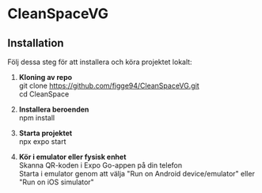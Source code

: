 # CleanSpaceVG

## Installation

Följ dessa steg för att installera och köra projektet lokalt:

1. **Kloning av repo**  
   git clone https://github.com/figge94/CleanSpaceVG.git  
   cd CleanSpace

2. **Installera beroenden**  
   npm install

3. **Starta projektet**  
   npx expo start
4. **Kör i emulator eller fysisk enhet**  
   Skanna QR-koden i Expo Go-appen på din telefon  
   Starta i emulator genom att välja "Run on Android device/emulator" eller "Run on iOS simulator"
